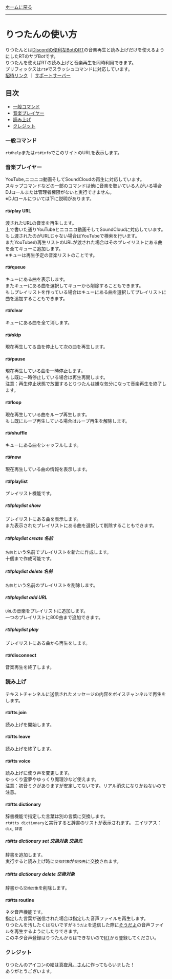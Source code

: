 [ホームに戻る](/)
* * *
# りつたんの使い方
りつたんとは[Discordの便利なBotのRT](https://rt-bot.com)の音楽再生と読み上げだけを使えるようにしたRTのサブBotです。  
りつたんを使えばRTの読み上げと音楽再生を同時利用できます。  
プリフィックスは`rt#`でスラッシュコマンドに対応しています。  
[招待リンク](https://discord.com/api/oauth2/authorize?client_id=888635684552863774&permissions=172339022401&scope=bot%20applications.commands) ｜ [サポートサーバー](https://discord.gg/ugMGw5w)

## 目次
* [一般コマンド](#一般コマンド)
* [音楽プレイヤー](#音楽プレイヤー)
* [読み上げ](#読み上げ)
* [クレジット](#クレジット)

### 一般コマンド
`rt#help`または`rt#info`でこのサイトのURLを表示します。

### 音楽プレイヤー
YouTube,ニコニコ動画そしてSoundCloudの再生に対応しています。  
スキップコマンドなどの一部のコマンドは他に音楽を聴いている人がいる場合DJロールまたは管理者権限がないと実行できません。  
※DJロールについては下に説明があります。
#### rt#play URL
渡されたURLの音楽を再生します。  
上で書いた通りYouTubeとニコニコ動画そしてSoundCloudに対応しています。  
もし渡されたのがURLじゃない場合はYouTubeで検索を行います。  
またYouTubeの再生リストのURLが渡された場合はそのプレイリストにある曲を全てキューに追加します。  
※キューは再生予定の音楽リストのことです。
#### rt#queue
キューにある曲を表示します。  
またキューにある曲を選択してキューから削除することもできます。  
もしプレイリストを作っている場合はキューにある曲を選択してプレイリストに曲を追加することもできます。
#### rt#clear
キューにある曲を全て消します。
#### rt#skip
現在再生してる曲を停止して次の曲を再生します。
#### rt#pause
現在再生している曲を一時停止します。  
もし既に一時停止している場合は再生再開します。  
注意：再生停止状態で放置するとりつたんは嫌な気分になって音楽再生を終了します。
#### rt#loop
現在再生している曲をループ再生します。  
もし既にループ再生している場合はループ再生を解除します。
#### rt#shuffle
キューにある曲をシャッフルします。
#### rt#now
現在再生している曲の情報を表示します。
#### rt#playlist
プレイリスト機能です。
##### rt#playlist show
プレイリストにある曲を表示します。  
また表示されたプレイリストにある曲を選択して削除することもできます。
##### rt#playlist create 名前
`名前`という名前でプレイリストを新たに作成します。  
十個まで作成可能です。
##### rt#playlist delete 名前
`名前`という名前のプレイリストを削除します。
##### rt#playlist add URL
`URL`の音楽をプレイリストに追加します。  
一つのプレイリストに800曲まで追加できます。
##### rt#playlist play
プレイリストにある曲から再生をします。
#### rt#disconnect
音楽再生を終了します。

### 読み上げ
テキストチャンネルに送信されたメッセージの内容をボイスチャンネルで再生をします。
#### rt#tts join
読み上げを開始します。
#### rt#tts leave
読み上げを終了します。
#### rt#tts voice
読み上げに使う声を変更します。  
ゆっくり霊夢やゆっくり魔理沙など使えます。  
注意：初音ミクがありますが安定してないです。リアル消失になりかねないので注意。
#### rt#tts dictionary
辞書機能で指定した言葉は別の言葉に交換します。  
`rt#tts dictionary`と実行すると辞書のリストが表示されます。
エイリアス：`dic`, `辞書`
##### rt#tts dictionary set 交換対象 交換先
辞書を追加します。  
実行すると読み上げ時に`交換対象`が`交換先`に交換されます。
##### rt#tts dictionary delete 交換対象
辞書から`交換対象`を削除します。
#### rt#tts routine
ネタ音声機能です。  
指定した言葉が送信された場合は指定した音声ファイルを再生します。  
りつたんを汚したくはないですが`そうだよ`を送信した際に[そうだよ](https://rt-bot.com/tts/routine/634763612535390209-MUR.wav)の音声ファイルを再生するようにしたりできます。  
このネタ音声登録はりつたんからはできないので[RT](https://rt-bot.com)から登録してください。

### クレジット
りつたんのアイコンの絵は[真夜月。さん](https://coconala.com/users/246022)に作ってもらいました！  
ありがとうございます。